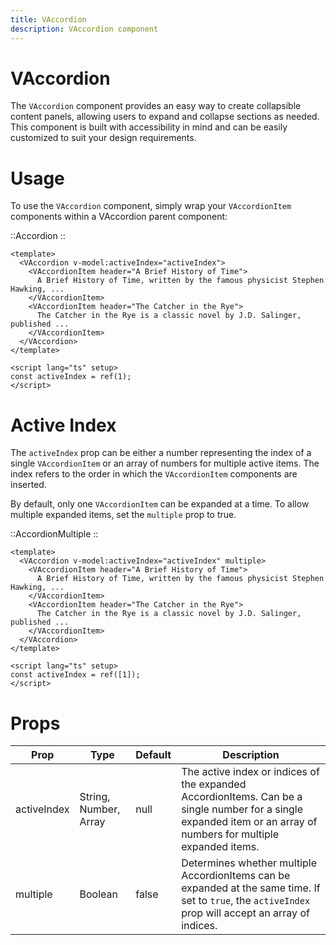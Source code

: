 ```yaml
---
title: VAccordion
description: VAccordion component
---
```


# VAccordion

The `VAccordion` component provides an easy way to create collapsible content panels, allowing users to expand and collapse sections as needed. This component is built with accessibility in mind and can be easily customized to suit your design requirements.

# Usage

To use the `VAccordion` component, simply wrap your `VAccordionItem` components within a VAccordion parent component:

::Accordion
::

```vue [Example.vue]
<template>
  <VAccordion v-model:activeIndex="activeIndex">
    <VAccordionItem header="A Brief History of Time">
      A Brief History of Time, written by the famous physicist Stephen Hawking, ...
    </VAccordionItem>
    <VAccordionItem header="The Catcher in the Rye">
      The Catcher in the Rye is a classic novel by J.D. Salinger, published ...
    </VAccordionItem>
  </VAccordion>
</template>

<script lang="ts" setup>
const activeIndex = ref(1);
</script>
```

# Active Index

The `activeIndex` prop can be either a number representing the index of a single `VAccordionItem` or an array of numbers for multiple active items. The index refers to the order in which the `VAccordionItem` components are inserted.

By default, only one `VAccordionItem` can be expanded at a time. To allow multiple expanded items, set the `multiple` prop to true.

::AccordionMultiple
::

```vue [Example.vue]
<template>
  <VAccordion v-model:activeIndex="activeIndex" multiple>
    <VAccordionItem header="A Brief History of Time">
      A Brief History of Time, written by the famous physicist Stephen Hawking, ...
    </VAccordionItem>
    <VAccordionItem header="The Catcher in the Rye">
      The Catcher in the Rye is a classic novel by J.D. Salinger, published ...
    </VAccordionItem>
  </VAccordion>
</template>

<script lang="ts" setup>
const activeIndex = ref([1]);
</script>
```


# Props

| Prop         | Type            | Default | Description                                                          |
|--------------|-----------------|---------|----------------------------------------------------------------------|
| activeIndex  | String, Number, Array | null  | The active index or indices of the expanded AccordionItems. Can be a single number for a single expanded item or an array of numbers for multiple expanded items. |
| multiple     | Boolean         | false   | Determines whether multiple AccordionItems can be expanded at the same time. If set to `true`, the `activeIndex` prop will accept an array of indices. |
